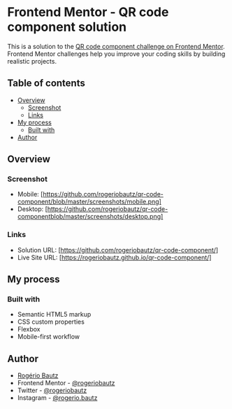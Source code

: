 # Frontend Mentor - QR code component solution

This is a solution to the [QR code component challenge on Frontend Mentor](https://www.frontendmentor.io/challenges/qr-code-component-iux_sIO_H). Frontend Mentor challenges help you improve your coding skills by building realistic projects.

## Table of contents

- [Overview](#overview)
  - [Screenshot](#screenshot)
  - [Links](#links)
- [My process](#my-process)
  - [Built with](#built-with)
- [Author](#author)

## Overview

### Screenshot

- Mobile: [https://github.com/rogeriobautz/qr-code-component/blob/master/screenshots/mobile.png]
- Desktop: [https://github.com/rogeriobautz/qr-code-componentblob/master/screenshots/desktop.png]

### Links

- Solution URL: [https://github.com/rogeriobautz/qr-code-component/]
- Live Site URL: [https://rogeriobautz.github.io/qr-code-component/]

## My process

### Built with

- Semantic HTML5 markup
- CSS custom properties
- Flexbox
- Mobile-first workflow

## Author

- [Rogério Bautz](https://github.com/rogeriobautz)
- Frontend Mentor - [@rogeriobautz](https://www.frontendmentor.io/profile/rogeriobautz)
- Twitter - [@rogeriobautz](https://twitter.com/rogeriobautz)
- Instagram - [@rogerio.bautz](https://www.instagram.com/rogerio.bautz)
